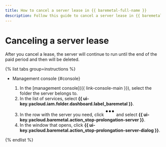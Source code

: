 ```yaml
---
title: How to cancel a server lease in {{ baremetal-full-name }}
description: Follow this guide to cancel a server lease in {{ baremetal-full-name }}.
---
```


# Canceling a server lease

After you cancel a lease, the server will continue to run until the end of the paid period and then will be deleted.

{% list tabs group=instructions %}

- Management console {#console}

  1. In the [management console]({{ link-console-main }}), select the folder the server belongs to.
  1. In the list of services, select **{{ ui-key.yacloud.iam.folder.dashboard.label_baremetal }}**.
  1. In the row with the server you need, click ![image](../../../_assets/console-icons/ellipsis.svg) and select **{{ ui-key.yacloud.baremetal.action_stop-prolongation-server }}**.
  1. In the window that opens, click **{{ ui-key.yacloud.baremetal.action_stop-prolongation-server-dialog }}**.

{% endlist %}

